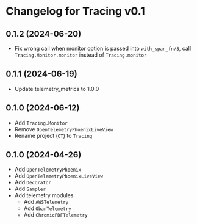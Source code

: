 # Changelog for Tracing v0.1 

## 0.1.2 (2024-06-20)

* Fix wrong call when monitor option is passed into `with_span_fn/3`, call `Tracing.Monitor.monitor` instead of
  `Tracing.monitor`

## 0.1.1 (2024-06-19)

* Update telemetry_metrics to 1.0.0

## 0.1.0 (2024-06-12)

* Add `Tracing.Monitor`
* Remove `OpenTelemetryPhoenixLiveView`
* Rename project (`OT`) to `Tracing`

## 0.1.0 (2024-04-26)

* Add `OpenTelemetryPhoenix`
* Add `OpenTelemetryPhoenixLiveView`
* Add `Decorator`
* Add `Sampler`
* Add telemetry modules
    * Add `AWSTelemetry`
    * Add `ObanTelemetry`
    * Add `ChromicPDFTelemetry`


